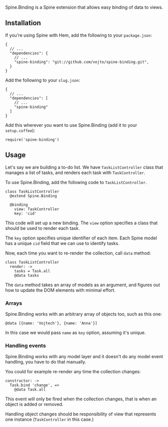 Spine.Binding is a Spine extension that allows easy binding of data to views.

## Installation

If you're using Spine with Hem, add the following to your `package.json`:

    {
      // ...
      "dependencies": {
        // ...
        "spine-binding": "git://github.com/vojto/spine-binding.git",
      }
    }

Add the following to your `slug.json`:

    {
      // ...
      "dependencies": [
        // ...
        "spine-binding"
      ]
    }

Add this wherever you want to use Spine.Binding (add it to your `setup.coffee`):

    require('spine-binding')

## Usage

Let's say we are building a to-do list. We have `TaskListController` class that manages a list of tasks, and renders each task with `TaskController`.

To use Spine.Binding, add the following code to `TaskListController`.

    class TaskListController
      @extend Spine.Binding
    
      @binding
        view: TaskController
        key: 'cid'

This code will set up a new binding. The `view` option specifies a class that should be used to render each task.

The `key` option specifies unique identifier of each item. Each Spine model has a unique `cid` field that we can use to identify tasks.

Now, each time you want to re-render the collection, call `data` method:

    class TaskListController
      render: ->
        tasks = Task.all
        @data tasks

The `data` method takes an array of models as an argument, and figures out how to update the DOM elements with minimal effort.

### Arrays

Spine.Binding works with an arbitrary array of objects too, such as this one:

    @data [{name: 'Vojtech'}, {name: 'Anna'}]

In this case we would pass `name` as `key` option, assuming it's unique.

### Handling events

Spine.Binding works with any model layer and it doesn't do any model event handling, you have to do that manually.

You could for example re-render any time the collection changes:

    constructor: ->
      Task.bind 'change', =>
        @data Task.all

This event will only be fired when the collection changes, that is when an object is added or removed.

Handling object changes should be responsibility of view that represents one instance (`TaskController` in this case.)
